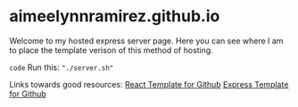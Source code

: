 # aimeelynnramirez.github.io
Welcome to my hosted express server page.
Here you can see where I am to place the template verison of this method of hosting.


`code`
Run this: `"./server.sh"`


Links towards good resources:
[React Template for Github](https://aimeelynnramirez.github.io/local-wordpress-hosting/)
[Express Template for Github](https://aimeelynnramirez.github.io)
